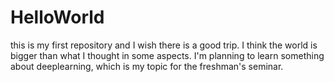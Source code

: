 # HelloWorld
this is my first repository and I wish there is a good trip.
I think the world is bigger than what I thought in some aspects.
I'm planning to learn something about deeplearning, which is my topic for the freshman's seminar.
